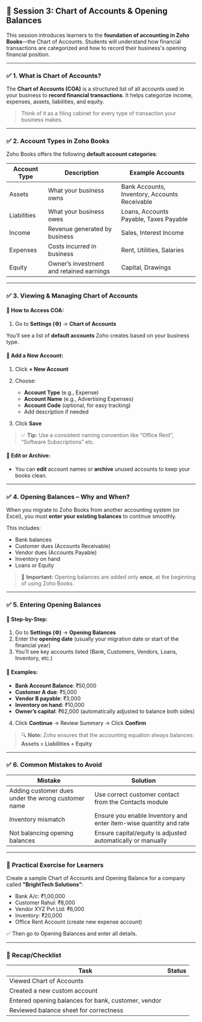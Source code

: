 ## 🧾 **Session 3: Chart of Accounts & Opening Balances**

This session introduces learners to the **foundation of accounting in Zoho Books**—the Chart of Accounts. Students will understand how financial transactions are categorized and how to record their business's opening financial position.

---

### ✅ **1. What is Chart of Accounts?**

The **Chart of Accounts (COA)** is a structured list of all accounts used in your business to **record financial transactions**. It helps categorize income, expenses, assets, liabilities, and equity.

> Think of it as a filing cabinet for every type of transaction your business makes.

---

### ✅ **2. Account Types in Zoho Books**

Zoho Books offers the following **default account categories**:

| Account Type | Description                              | Example Accounts                              |
| ------------ | ---------------------------------------- | --------------------------------------------- |
| Assets       | What your business owns                  | Bank Accounts, Inventory, Accounts Receivable |
| Liabilities  | What your business owes                  | Loans, Accounts Payable, Taxes Payable        |
| Income       | Revenue generated by business            | Sales, Interest Income                        |
| Expenses     | Costs incurred in business               | Rent, Utilities, Salaries                     |
| Equity       | Owner’s investment and retained earnings | Capital, Drawings                             |

---

### ✅ **3. Viewing & Managing Chart of Accounts**

#### 🔹 How to Access COA:

1. Go to **Settings (⚙️)** → **Chart of Accounts**

You’ll see a list of **default accounts** Zoho creates based on your business type.

#### 🔹 Add a New Account:

1. Click **+ New Account**
2. Choose:

   * **Account Type** (e.g., Expense)
   * **Account Name** (e.g., Advertising Expenses)
   * **Account Code** (optional, for easy tracking)
   * Add description if needed
3. Click **Save**

> ✅ **Tip:** Use a consistent naming convention like “Office Rent”, “Software Subscriptions” etc.

#### 🔹 Edit or Archive:

* You can **edit** account names or **archive** unused accounts to keep your books clean.

---

### ✅ **4. Opening Balances – Why and When?**

When you migrate to Zoho Books from another accounting system (or Excel), you must **enter your existing balances** to continue smoothly.

This includes:

* Bank balances
* Customer dues (Accounts Receivable)
* Vendor dues (Accounts Payable)
* Inventory on hand
* Loans or Equity

> 📌 **Important:** Opening balances are added only **once**, at the beginning of using Zoho Books.

---

### ✅ **5. Entering Opening Balances**

#### 🔹 Step-by-Step:

1. Go to **Settings (⚙️)** → **Opening Balances**
2. Enter the **opening date** (usually your migration date or start of the financial year)
3. You’ll see key accounts listed (Bank, Customers, Vendors, Loans, Inventory, etc.)

#### 🔹 Examples:

* **Bank Account Balance**: ₹50,000
* **Customer A due**: ₹5,000
* **Vendor B payable**: ₹3,000
* **Inventory on hand**: ₹10,000
* **Owner’s capital**: ₹62,000 (automatically adjusted to balance both sides)

4. Click **Continue** → Review Summary → Click **Confirm**

> 🔍 **Note:** Zoho ensures that the accounting equation always balances:
> **Assets = Liabilities + Equity**

---

### ✅ **6. Common Mistakes to Avoid**

| Mistake                                            | Solution                                                          |
| -------------------------------------------------- | ----------------------------------------------------------------- |
| Adding customer dues under the wrong customer name | Use correct customer contact from the Contacts module             |
| Inventory mismatch                                 | Ensure you enable Inventory and enter item-wise quantity and rate |
| Not balancing opening balances                     | Ensure capital/equity is adjusted automatically or manually       |

---

### 📝 **Practical Exercise for Learners**

Create a sample Chart of Accounts and Opening Balance for a company called **"BrightTech Solutions"**:

* Bank A/c: ₹1,00,000
* Customer Rahul: ₹8,000
* Vendor XYZ Pvt Ltd: ₹6,000
* Inventory: ₹20,000
* Office Rent Account (create new expense account)

✅ Then go to Opening Balances and enter all details.

---

### 📘 **Recap/Checklist**

| Task                                                | Status |
| --------------------------------------------------- | ------ |
| Viewed Chart of Accounts                            |        |
| Created a new custom account                        |        |
| Entered opening balances for bank, customer, vendor |        |
| Reviewed balance sheet for correctness              |        |
